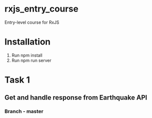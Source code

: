 # rxjs_entry_course
Entry-level course for RxJS

# Installation
1. Run npm install
2. Run npm run server


# Task 1
## Get and handle response from Earthquake API
### Branch - master
